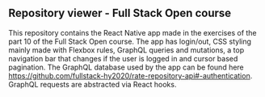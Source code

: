 ## Repository viewer - Full Stack Open course

This repository contains the React Native app made in the exercises of the part 10 of the Full Stack Open course. The app has login/out, CSS styling mainly made 
with Flexbox rules, GraphQL queries and mutations, a top navigation bar that changes if the user is logged in and cursor based pagination. The GraphQL database used by the app can be found here https://github.com/fullstack-hy2020/rate-repository-api#-authentication.
GraphQL requests are abstracted via React hooks.
